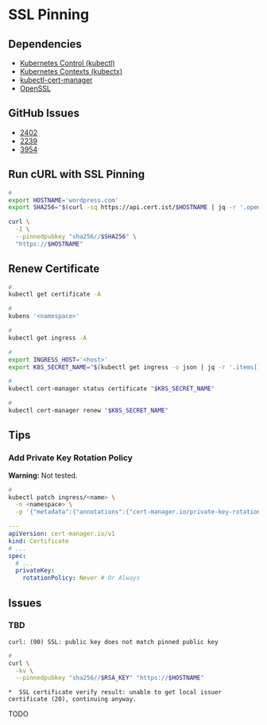# SSL Pinning

## Dependencies

- [Kubernetes Control (kubectl)](/kubectl/README.md)
- [Kubernetes Contexts (kubectx)](/kubectx.md)
- [kubectl-cert-manager](/kubectl/commands/cert-manager.md)
- [OpenSSL](/openssl.md)

## GitHub Issues

- [2402](https://github.com/cert-manager/cert-manager/issues/2402)
- [2239](https://github.com/cert-manager/cert-manager/issues/2239)
- [3954](https://github.com/cert-manager/cert-manager/issues/3954)

## Run cURL with SSL Pinning

<!--
https://everything.curl.dev/usingcurl/tls/pinning
https://cert.ist
-->

```sh
#
export HOSTNAME='wordpress.com'
export SHA256="$(curl -sq https://api.cert.ist/$HOSTNAME | jq -r '.openssl.pubkey.der_sha256')"

curl \
  -I \
  --pinnedpubkey "sha256//$SHA256" \
  "https://$HOSTNAME"
```

## Renew Certificate

```sh
#
kubectl get certificate -A

#
kubens '<namespace>'

#
kubectl get ingress -A

#
export INGRESS_HOST='<host>'
export K8S_SECRET_NAME="$(kubectl get ingress -o json | jq -r '.items[] | select(.spec.rules[0].host == "'"$INGRESS_HOST"'") | .spec.tls[0].secretName')"

#
kubectl cert-manager status certificate "$K8S_SECRET_NAME"

#
kubectl cert-manager renew "$K8S_SECRET_NAME"
```

<!--
#
openssl s_client \
  -showcerts \
  -connect "$HOSTNAME:443" </dev/null 2>/dev/null | \
    openssl x509 -outform PEM > "$HOSTNAME".pem

#
export RSA_KEY="$(openssl x509 -in "$HOSTNAME".pem -pubkey -noout | openssl pkey -pubin -outform der | openssl dgst -sha256 -binary | openssl enc -base64)"

#
export RSA_KEY="$(openssl rsa -in $HOSTNAME.pem -outform der -pubout 2>/dev/null | openssl dgst -sha256 -binary | openssl enc -base64)"

curl -k --verbose --pinnedpubkey "sha256//$RSA_KEY" "https://$HOSTNAME"
-->

## Tips

### Add Private Key Rotation Policy

**Warning:** Not tested.

```sh
#
kubectl patch ingress/<name> \
  -n <namespace> \
  -p '{"metadata":{"annotations":{"cert-manager.io/private-key-rotation-policy":"Never"}}}'
```

```yml
---
apiVersion: cert-manager.io/v1
kind: Certificate
# ...
spec:
  # ...
  privateKey:
    rotationPolicy: Never # Or Always
```

## Issues

### TBD

```log
curl: (90) SSL: public key does not match pinned public key
```

<!--
https://curl.haxx.se/libcurl/c/libcurl-errors.html#CURLESSLPINNEDPUBKEYNOTMATCH
-->

```sh
#
curl \
  -kv \
  --pinnedpubkey "sha256//$RSA_KEY" "https://$HOSTNAME"
```

```log
*  SSL certificate verify result: unable to get local issuer certificate (20), continuing anyway.
```

TODO
